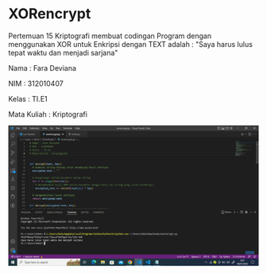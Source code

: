 # XORencrypt
Pertemuan 15 Kriptografi membuat codingan Program dengan menggunakan XOR untuk Enkripsi   dengan TEXT  adalah : "Saya harus lulus tepat waktu dan menjadi sarjana"

Nama : Fara Deviana

NIM : 312010407

Kelas : TI.E1

Mata Kuliah : Kriptografi

![](img/1%20xorencrypt.png)
